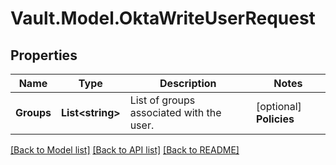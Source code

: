# Vault.Model.OktaWriteUserRequest

## Properties

Name | Type | Description | Notes
------------ | ------------- | ------------- | -------------
**Groups** | **List&lt;string&gt;** | List of groups associated with the user. | [optional] **Policies** | **List&lt;string&gt;** | List of policies associated with the user. | [optional] 

[[Back to Model list]](../README.md#documentation-for-models) [[Back to API list]](../README.md#documentation-for-api-endpoints) [[Back to README]](../README.md)

